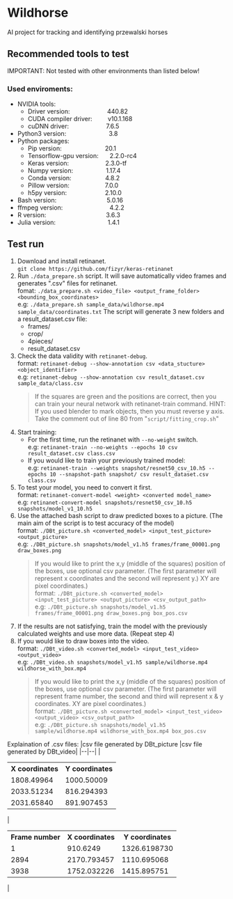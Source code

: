 
# Wildhorse
AI project for tracking and identifying przewalski horses
## Recommended tools to test
IMPORTANT: Not tested with other environments than listed below!
### Used enviroments:
 * NVIDIA tools:
    + Driver version:&emsp;&emsp;&emsp;&emsp;&emsp;&nbsp;&nbsp;&nbsp;&nbsp;440.82
    + CUDA compiler driver:&emsp;&emsp;&nbsp;&nbsp;v10.1.168
    + cuDNN driver:&emsp;&emsp;&emsp;&emsp;&emsp;&nbsp;&nbsp;&nbsp;&nbsp;7.6.5
 * Python3 version:&emsp;&emsp;&emsp;&emsp;&emsp;&emsp;&emsp;3.8
 * Python packages:
    + Pip version:&emsp;&emsp;&emsp;&emsp;&emsp;&emsp;&nbsp;&nbsp;&nbsp;&nbsp;20.1
    + Tensorflow-gpu version:&emsp;&nbsp;&nbsp;&nbsp;2.2.0-rc4
    + Keras version:&emsp;&emsp;&emsp;&emsp;&emsp;&emsp;2.3.0-tf
    + Numpy version:&emsp;&emsp;&emsp;&emsp;&nbsp;&nbsp;&nbsp;&nbsp;&nbsp;1.17.4
    + Conda version:&emsp;&emsp;&emsp;&emsp;&emsp;&nbsp;&nbsp;4.8.2
    + Pillow version:&emsp;&emsp;&emsp;&emsp;&emsp;&nbsp;&nbsp;&nbsp;7.0.0
    + h5py version:&emsp;&emsp;&emsp;&emsp;&emsp;&emsp;&nbsp;2.10.0
 * Bash version:&emsp;&emsp;&emsp;&emsp;&emsp;&emsp;&emsp;&emsp;&nbsp;5.0.16
 * ffmpeg version:&emsp;&emsp;&emsp;&emsp;&emsp;&emsp;&nbsp;&nbsp;&nbsp;&nbsp;&nbsp;&nbsp;4.2.2
 * R version:&emsp;&emsp;&emsp;&emsp;&emsp;&emsp;&emsp;&emsp;&emsp;&nbsp;&nbsp;&nbsp;3.6.3
 * Julia version:&emsp;&emsp;&emsp;&emsp;&emsp;&emsp;&emsp;&emsp;&nbsp;&nbsp;1.4.1
## Test run
1) Download and install retinanet.\
`git clone https://github.com/fizyr/keras-retinanet`
2) Run `./data_prepare.sh` script. It will save automatically video frames and generates ".csv" files for retinanet.\
fomat: `./data_prepare.sh <video_file> <output_frame_folder> <bounding_box_coordinates>`\
e.g: `./data_prepare.sh sample_data/wildhorse.mp4 sample_data/coordinates.txt` The script will generate 3 new folders and a result_dataset.csv file:
	 * frames/
	 * crop/
	 * 4pieces/
	 * result_dataset.csv
3) Check the data validity with `retinanet-debug`.\
format: `retinanet-debug --show-annotation csv <data_stucture> <object_identifier>`\
e.g: `retinanet-debug --show-annotation csv result_dataset.csv sample_data/class.csv`
    > If the squares are green and the positions are correct, then you can train your neural network with retinanet-train command.
    HINT: If you used blender to mark objects, then you must reverse y axis.  Take the comment out of line 80 from "`script/fitting_crop.sh`"
4) Start training:
    + For the first time, run the retinanet with `--no-weight` switch.\
    e.g: `retinanet-train --no-weights --epochs 10 csv result_dataset.csv class.csv`
    + If you would like to train your previously trained model:\
    e.g: `retinanet-train --weights snapshot/resnet50_csv_10.h5 --epochs 10 --snapshot-path snapshot/ csv result_dataset.csv class.csv`
5) To test your model, you need to convert it first.\
format: `retinanet-convert-model <weight> <converted model_name>`\
e.g: `retinanet-convert-model snapshots/resnet50_csv_10.h5 snapshots/model_v1_10.h5`
6) Use the attached bash script to draw predicted boxes to a picture. (The main aim of the script is to test accuracy of the model)\
format: `./DBt_picture.sh <converted_model> <input_test_picture> <output_picture>`\
e.g: `./DBt_picture.sh snapshots/model_v1.h5 frames/frame_00001.png draw_boxes.png`
    > If you would like to print the x,y (middle of the squares) position of the boxes, use optional csv parameter. (The first parameter will represent x coordinates and the second will represent y.) XY are pixel coordinates.)\
    format: `./DBt_picture.sh <converted_model> <input_test_picture> <output_picture> <csv_output_path>` \
    e.g: `./DBt_picture.sh snapshots/model_v1.h5 frames/frame_00001.png draw_boxes.png box_pos.csv` 
7) If the results are not satisfying, train the model with the previously calculated weights and use more data. (Repeat step 4)
8) If you would like to draw boxes into the video.\
format: `./DBt_video.sh <converted_model> <input_test_video> <output_video>`\
e.g: `./DBt_video.sh snapshots/model_v1.h5 sample/wildhorse.mp4 wildhorse_with_box.mp4`
    > If you would like to print the x,y (middle of the squares) position of the boxes, use optional csv parameter. (The first parameter will represent frame number, the second and third will represent x & y coordinates. XY are pixel coordinates.)\
    format: `./DBt_picture.sh <converted_model> <input_test_video> <output_video> <csv_output_path>` \
    e.g: `./DBt_picture.sh snapshots/model_v1.h5 sample/wildhorse.mp4 wildhorse_with_box.mp4 box_pos.csv`

Explaination of .csv files:
|csv file generated by DBt_picture |csv file generated by DBt_video|
|--|--|
|<table> <tr><th>X coordinates</th><th>Y coordinates</th></tr><tr><td>1808.49964</td><td>1000.50009</td></tr><tr><td>2033.51234</td><td>816.294393</td></tr><tr><td>2031.65840</td><td>891.907453</td></tr></table>| <table> <tr><th>Frame number</th><th>X coordinates</th><th>Y coordinates</th></tr><tr><td>1</td><td>910.6249</td><td>1326.6198730</td></tr><tr><td>2894</td><td>2170.793457</td><td>1110.695068</td></tr><tr><td>3938</td><td>1752.032226</td><td>1415.895751</td></tr></table>|
